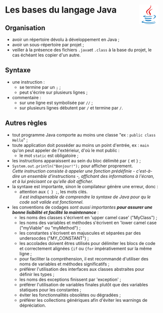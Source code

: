 # **Les bases du langage Java** <a href="https://www.java.com" target="_blank" rel="noreferrer"> <img src="https://raw.githubusercontent.com/devicons/devicon/master/icons/java/java-original.svg" alt="java" align="right" width="64" height="auto" /></a>


## Organisation

* avoir un répertoire dévolu à développement en Java ;
* avoir un sous-répertoire par projet ;
* veiller à la présence des fichiers `.java`et `.class` à la base du projet, le cas échéant les copier d'un autre.  

## Syntaxe

* une instruction :  
    * se termine par un `;` ;  
    * peut s'écrire sur plusieurs lignes ;  
* commentaire :  
    * sur une ligne est symbolisée par `//` ;  
    * sur plusieurs lignes débutent par `/` et termine par `/`.  

## Autres règles  

* tout programme Java comporte au moins une classe "ex : `public class Hello`" ;  
* toute application doit posséder au moins un point d'entrée, ex : `main` qu'on peut appeler de l'extérieiur, d'où le mot public :
    * le mot `static` est obligatoire ;
* les instructions apparaissent au sein du bloc délimité par `{` et `}` ;
* `System.out.println("Bonjour!");` pour afficher proprement.  
    _Cette instruction consiste à appeler une fonction prédéfinie - c'est-à-dire un ensemble d’instructions -, affichant des informations à l'écran, et à lui précisant ce qu'elle doit afficher._
* la syntaxe est importante, sinon le compilateur génère une erreur, donc :
    * attention aux `{ } ;`, les mots clés.  
    _il est indispensable de comprendre la syntaxe de Java pour qu le code soit valide est fonctionnel._  
* les conventions de codages _sont aussi importantes **pour assurer une bonne lisibilité et facilité la maintenance**_ :
    * les noms des classes s'écrivent en 'upper camel case' ("MyClass") ;  
    * les noms des variables et méthodes s'écrivent en 'lower camel case ("myViable" ou "myMethod") ;  
    * les constantes s'écrivent en majuscules et séparées par des undersocdes ("MY_CONSTANT") ;  
    * les accolades doivent êtres utilisés pour délimiter les blocs de code et correctement alignées `{if` ou `{for` impérativement sur la même ligne ;  
    * pour faciliter la compréhension, il est recommandé d'utiliser des noms de variables et méthodes significatifs ;
    * préférer l'utilisation des interfaces aux classes abstraites pour définir les types ;  
    * les noms des exceptions finissent par 'exception' ;  
    * préférer l'utilisation de variables finales plutôt que des variables statiques pour les constantes ;
    * éviter les fonctionnalités obsolètes ou dégradées ;  
    * préférer les collections génériques afin d'éviter les warnings de dépréciation.